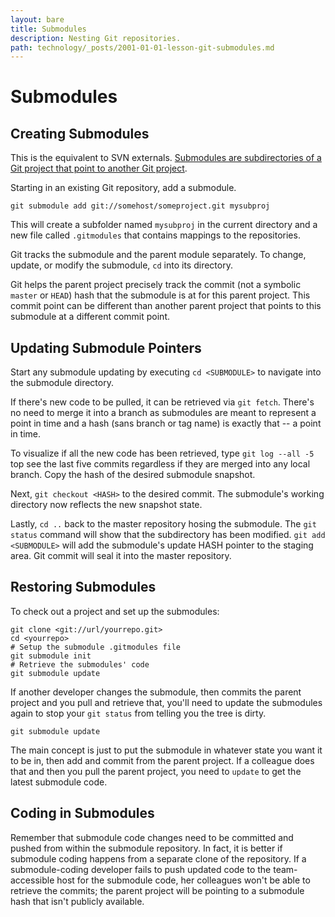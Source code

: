 ```yaml
---
layout: bare
title: Submodules
description: Nesting Git repositories.
path: technology/_posts/2001-01-01-lesson-git-submodules.md
---
```


# Submodules

## Creating Submodules
This is the equivalent to SVN externals. [Submodules are subdirectories of a Git project that point to another Git project](http://www.kernel.org/pub/software/scm/git/docs/git-submodule.html).

Starting in an existing Git repository, add a submodule.

    git submodule add git://somehost/someproject.git mysubproj

This will create a subfolder named `mysubproj` in the current directory and a new file called `.gitmodules` that contains mappings to the repositories.

Git tracks the submodule and the parent module separately. To change, update, or modify the submodule, `cd` into its directory.

Git helps the parent project precisely track the commit (not a symbolic `master` or `HEAD`) hash that the submodule is at for this parent project. This commit point can be different than another parent project that points to this submodule at a different commit point.


## Updating Submodule Pointers

Start any submodule updating by executing `cd <SUBMODULE>` to navigate into the submodule directory.

If there's new code to be pulled, it can be retrieved via `git fetch`. There's no need to merge it into a branch as submodules are meant to represent a point in time and a hash (sans branch or tag name) is exactly that -- a point in time.

To visualize if all the new code has been retrieved, type `git log --all -5` top see the last five commits regardless if they are merged into any local branch. Copy the hash of the desired submodule snapshot.

Next, `git checkout <HASH>` to the desired commit.  The submodule's working directory now reflects the new snapshot state.

Lastly, `cd ..` back to the master repository hosing the submodule. The `git status` command will show that the subdirectory has been modified. `git add <SUBMODULE>` will add the submodule's update HASH pointer to the staging area. Git commit will seal it into the master repository.


## Restoring Submodules

To check out a project and set up the submodules:

    git clone <git://url/yourrepo.git>
    cd <yourrepo>
    # Setup the submodule .gitmodules file
    git submodule init
    # Retrieve the submodules' code
    git submodule update
    
If another developer changes the submodule, then commits the parent project and you pull and retrieve that, you'll need to update the submodules again to stop your `git status` from telling you the tree is dirty.

    git submodule update

The main concept is just to put the submodule in whatever state you want it to be in, then add and commit from the parent project. If a colleague does that and then you pull the parent project, you need to `update` to get the latest submodule code.


## Coding in Submodules

Remember that submodule code changes need to be committed and pushed from within the submodule repository. In fact, it is better if submodule coding happens from a separate clone of the repository. If a submodule-coding developer fails to push updated code to the team-accessible host for the submodule code, her colleagues won't be able to retrieve the commits; the parent project will be pointing to a submodule hash that isn't publicly available.
